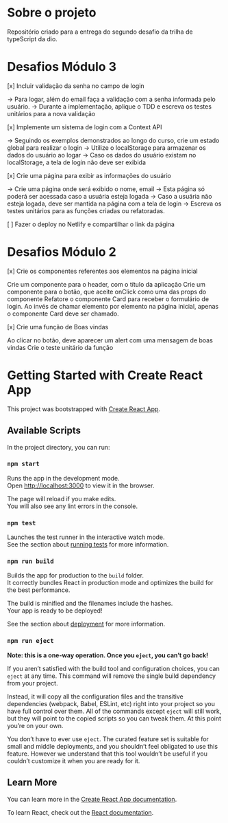 # Sobre o projeto
Repositório criado para a entrega do segundo desafio da trilha de typeScript da dio. 

# Desafios Módulo 3
[x] Incluir validação da senha no campo de login

 -> Para logar, além do email faça a validação com a senha informada pelo usuário.
 -> Durante a implementação, aplique o TDD e escreva os testes unitários para a nova validação

[x] Implemente um sistema de login com a Context API

 -> Seguindo os exemplos demonstrados ao longo do curso, crie um estado global para realizar o login
 -> Utilize o localStorage para armazenar os dados do usuário ao logar
 -> Caso os dados do usuário existam no localStorage, a tela de login não deve ser exibida

[x] Crie uma página para exibir as informações do usuário

 -> Crie uma página onde será exibido o nome, email
 -> Esta página só poderá ser acessada caso a usuária esteja logada
 -> Caso a usuária não esteja logada, deve ser mantida na página com a tela de login
 -> Escreva os testes unitários para as funções criadas ou refatoradas.
 
[ ] Fazer o deploy no Netlify e compartilhar o link da página

# Desafios Módulo 2

[x] Crie os componentes referentes aos elementos na página inicial

Crie um componente para o header, com o título da aplicação
Crie um componente para o botão, que aceite onClick como uma das props do componente
Refatore o componente Card para receber o formulário de login. Ao invés de chamar elemento por elemento na página inicial, apenas o componente Card deve ser chamado.


[x] Crie uma função de Boas vindas

Ao clicar no botão, deve aparecer um alert com uma mensagem de boas vindas
Crie o teste unitário da função

# Getting Started with Create React App

This project was bootstrapped with [Create React App](https://github.com/facebook/create-react-app).

## Available Scripts

In the project directory, you can run:

### `npm start`

Runs the app in the development mode.\
Open [http://localhost:3000](http://localhost:3000) to view it in the browser.

The page will reload if you make edits.\
You will also see any lint errors in the console.

### `npm test`

Launches the test runner in the interactive watch mode.\
See the section about [running tests](https://facebook.github.io/create-react-app/docs/running-tests) for more information.

### `npm run build`

Builds the app for production to the `build` folder.\
It correctly bundles React in production mode and optimizes the build for the best performance.

The build is minified and the filenames include the hashes.\
Your app is ready to be deployed!

See the section about [deployment](https://facebook.github.io/create-react-app/docs/deployment) for more information.

### `npm run eject`

**Note: this is a one-way operation. Once you `eject`, you can’t go back!**

If you aren’t satisfied with the build tool and configuration choices, you can `eject` at any time. This command will remove the single build dependency from your project.

Instead, it will copy all the configuration files and the transitive dependencies (webpack, Babel, ESLint, etc) right into your project so you have full control over them. All of the commands except `eject` will still work, but they will point to the copied scripts so you can tweak them. At this point you’re on your own.

You don’t have to ever use `eject`. The curated feature set is suitable for small and middle deployments, and you shouldn’t feel obligated to use this feature. However we understand that this tool wouldn’t be useful if you couldn’t customize it when you are ready for it.

## Learn More

You can learn more in the [Create React App documentation](https://facebook.github.io/create-react-app/docs/getting-started).

To learn React, check out the [React documentation](https://reactjs.org/).
